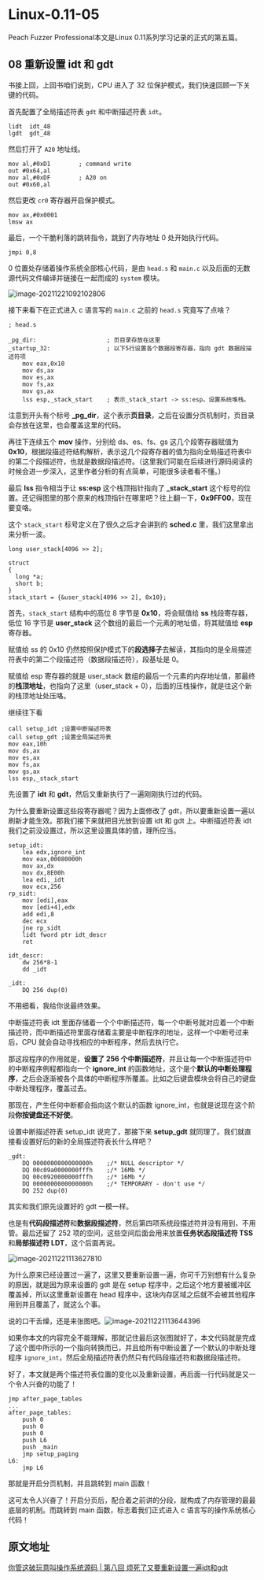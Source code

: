 # Linux-0.11-05


Peach Fuzzer Professional本文是Linux 0.11系列学习记录的正式的第五篇。

<!--more-->



## 08 重新设置 idt 和 gdt

书接上回，上回书咱们说到，CPU 进入了 32 位保护模式，我们快速回顾一下关键的代码。

 

首先配置了全局描述符表 `gdt` 和中断描述符表 `idt`。

```assembly
lidt  idt_48
lgdt  gdt_48
```

然后打开了 `A20` 地址线。

```assembly
mov al,#0xD1        ; command write
out #0x64,al
mov al,#0xDF        ; A20 on
out #0x60,al
```

然后更改 `cr0` 寄存器开启保护模式。

```assembly
mov ax,#0x0001
lmsw ax
```

最后，一个干脆利落的跳转指令，跳到了内存地址 0 处开始执行代码。

```assembly
jmpi 0,8
```

0 位置处存储着操作系统全部核心代码，是由 `head.s` 和 `main.c` 以及后面的无数源代码文件编译并链接在一起而成的 `system` 模块。

![image-20211221092102806](https://cdn.jsdelivr.net/gh/AlexsanderShaw/BlogImages@main/img/202112210921841.png)

接下来看下在正式进入 c 语言写的 `main.c` 之前的 `head.s` 究竟写了点啥？

```assembly
; head.s

_pg_dir:					; 页目录存放在这里
_startup_32:				; 以下5行设置各个数据段寄存器，指向 gdt 数据段描述符项
    mov eax,0x10
    mov ds,ax
    mov es,ax
    mov fs,ax
    mov gs,ax
    lss esp,_stack_start	; 表示_stack_start -> ss:esp，设置系统堆栈。
```

注意到开头有个标号 **_pg_dir**，这个表示**页目录**，之后在设置分页机制时，页目录会存放在这里，也会覆盖这里的代码。

再往下连续五个 **mov** 操作，分别给 ds、es、fs、gs 这几个段寄存器赋值为 **0x10**，根据段描述符结构解析，表示这几个段寄存器的值为指向全局描述符表中的第二个段描述符，也就是数据段描述符。（这里我们可能在后续进行源码阅读的时候会进一步深入，这里作者分析的有点简单，可能很多读者看不懂。）

最后 **lss** 指令相当于让 **ss:esp** 这个栈顶指针指向了 **_stack_start** 这个标号的位置。还记得图里的那个原来的栈顶指针在哪里吧？往上翻一下，**0x9FF00**，现在要变咯。

 这个 `stack_start` 标号定义在了很久之后才会讲到的 **sched.c** 里，我们这里拿出来分析一波。

```assembly
long user_stack[4096 >> 2];

struct
{
  long *a;
  short b;
}
stack_start = {&user_stack[4096 >> 2], 0x10};
```

首先，`stack_start` 结构中的高位 8 字节是 **0x10**，将会赋值给 **ss** 栈段寄存器，低位 16 字节是 **user_stack** 这个数组的最后一个元素的地址值，将其赋值给 **esp** 寄存器。

赋值给 ss 的 0x10 仍然按照保护模式下的**段选择子**去解读，其指向的是全局描述符表中的第二个段描述符（数据段描述符），段基址是 0。

赋值给 esp 寄存器的就是 user_stack 数组的最后一个元素的内存地址值，那最终的**栈顶地址**，也指向了这里（user_stack + 0），后面的压栈操作，就是往这个新的栈顶地址处压咯。

 继续往下看

```assembly
call setup_idt ;设置中断描述符表
call setup_gdt ;设置全局描述符表
mov eax,10h
mov ds,ax
mov es,ax
mov fs,ax
mov gs,ax
lss esp,_stack_start
```

先设置了 **idt** 和 **gdt**，然后又重新执行了一遍刚刚执行过的代码。

为什么要重新设置这些段寄存器呢？因为上面修改了 gdt，所以要重新设置一遍以刷新才能生效。那我们接下来就把目光放到设置 idt 和 gdt 上。中断描述符表 idt 我们之前没设置过，所以这里设置具体的值，理所应当。

```assembly
setup_idt:
    lea edx,ignore_int
    mov eax,00080000h
    mov ax,dx
    mov dx,8E00h
    lea edi,_idt
    mov ecx,256
rp_sidt:
    mov [edi],eax
    mov [edi+4],edx
    add edi,8
    dec ecx
    jne rp_sidt
    lidt fword ptr idt_descr
    ret

idt_descr:
    dw 256*8-1
    dd _idt

_idt:
    DQ 256 dup(0)
```

不用细看，我给你说最终效果。

中断描述符表 idt 里面存储着一个个中断描述符，每一个中断号就对应着一个中断描述符，而中断描述符里面存储着主要是中断程序的地址，这样一个中断号过来后，CPU 就会自动寻找相应的中断程序，然后去执行它。

那这段程序的作用就是，**设置了 256 个中断描述符**，并且让每一个中断描述符中的中断程序例程都指向一个 **ignore_int** 的函数地址，这个是个**默认的中断处理程序**，之后会逐渐被各个具体的中断程序所覆盖。比如之后键盘模块会将自己的键盘中断处理程序，覆盖过去。

那现在，产生任何中断都会指向这个默认的函数 ignore_int，也就是说现在这个阶段**你按键盘还不好使**。

设置中断描述符表 setup_idt 说完了，那接下来 **setup_gdt** 就同理了。我们就直接看设置好后的新的全局描述符表长什么样吧？

```assembly
_gdt:
    DQ 0000000000000000h    ;/* NULL descriptor */
    DQ 00c09a0000000fffh    ;/* 16Mb */
    DQ 00c0920000000fffh    ;/* 16Mb */
    DQ 0000000000000000h    ;/* TEMPORARY - don't use */
    DQ 252 dup(0)
```

其实和我们原先设置好的 gdt 一模一样。

也是有**代码段描述符**和**数据段描述符**，然后第四项系统段描述符并没有用到，不用管。最后还留了 252 项的空间，这些空间后面会用来放置**任务状态段描述符 TSS** 和**局部描述符 LDT**，这个后面再说。

![image-20211221113627810](https://cdn.jsdelivr.net/gh/AlexsanderShaw/BlogImages@main/img/202112211136883.png)

 

为什么原来已经设置过一遍了，这里又要重新设置一遍，你可千万别想有什么复杂的原因，就是因为原来设置的 gdt 是在 setup 程序中，之后这个地方要被缓冲区覆盖掉，所以这里重新设置在 head 程序中，这块内存区域之后就不会被其他程序用到并且覆盖了，就这么个事。

 说的口干舌燥，还是来张图吧。![image-20211221113644396](https://cdn.jsdelivr.net/gh/AlexsanderShaw/BlogImages@main/img/202112211136457.png)

如果你本文的内容完全不能理解，那就记住最后这张图就好了，本文代码就是完成了这个图中所示的一个指向转换而已，并且给所有中断设置了一个默认的中断处理程序 `ignore_int`，然后全局描述符表仍然只有代码段描述符和数据段描述符。

好了，本文就是两个描述符表位置的变化以及重新设置，再后面一行代码就是又一个令人兴奋的功能了！

```assembly
jmp after_page_tables
...
after_page_tables:
    push 0
    push 0
    push 0
    push L6
    push _main
    jmp setup_paging
L6:
    jmp L6
```

那就是开启分页机制，并且跳转到 main 函数！

这可太令人兴奋了！开启分页后，配合着之前讲的分段，就构成了内存管理的最最底层的机制。而跳转到 main 函数，标志着我们正式进入 c 语言写的操作系统核心代码！



## 原文地址

[你管这破玩意叫操作系统源码 | 第八回 烦死了又要重新设置一遍idt和gdt](https://mp.weixin.qq.com/s/p1a6QxYZyMpJF__uBSE1Kg)
